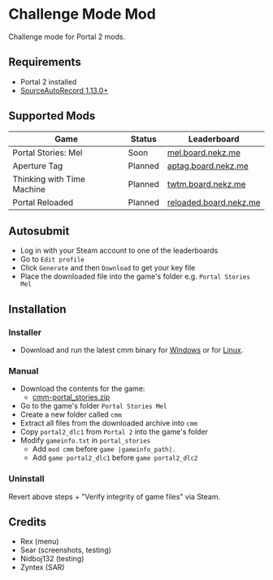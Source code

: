# Challenge Mode Mod

Challenge mode for Portal 2 mods.

## Requirements

- Portal 2 installed
- [SourceAutoRecord 1.13.0+]

[SourceAutoRecord 1.13.0+]: https://sar.portal2.sr

## Supported Mods

| Game                       | Status  | Leaderboard              |
| -------------------------- | ------- | ------------------------ |
| Portal Stories: Mel        | Soon    | [mel.board.nekz.me]      |
| Aperture Tag               | Planned | [aptag.board.nekz.me]    |
| Thinking with Time Machine | Planned | [twtm.board.nekz.me]     |
| Portal Reloaded            | Planned | [reloaded.board.nekz.me] |

[mel.board.nekz.me]: https://mel.board.nekz.me
[aptag.board.nekz.me]: https://aptag.board.nekz.me
[twtm.board.nekz.me]: https://twtm.board.nekz.me
[reloaded.board.nekz.me]: https://reloaded.board.nekz.me

## Autosubmit

- Log in with your Steam account to one of the leaderboards
- Go to `Edit profile`
- Click `Generate` and then `Download` to get your key file
- Place the downloaded file into the game's folder e.g. `Portal Stories Mel`

## Installation

### Installer

- Download and run the latest cmm binary for [Windows][windows-release] or for [Linux][linux-release].

[windows-release]: https://github.com/NeKzor/cmm/releases/latest/download/cmm-windows.zip
[linux-release]: https://github.com/NeKzor/cmm/releases/latest/download/cmm-linux.zip

### Manual

- Download the contents for the game:
  - [cmm-portal_stories.zip][cmm-portal_stories]
- Go to the game's folder `Portal Stories Mel`
- Create a new folder called `cmm`
- Extract all files from the downloaded archive into `cmm`
- Copy `portal2_dlc1` from `Portal 2` into the game's folder
- Modify `gameinfo.txt` in `portal_stories`
  - Add `mod cmm` before `game |gameinfo_path|.`
  - Add `game portal2_dlc1` before `game portal2_dlc2`

[cmm-portal_stories]: https://github.com/NeKzor/cmm/releases/latest/download/cmm-portal_stories.zip

### Uninstall

Revert above steps + "Verify integrity of game files" via Steam.

## Credits

- Rex (menu)
- Sear (screenshots, testing)
- Nidboj132 (testing)
- Zyntex (SAR)
